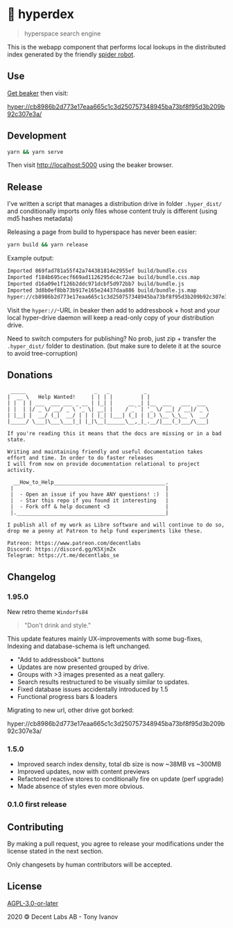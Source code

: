 # 📘 hyperdex

> hyperspace search engine

This is the webapp component that performs local lookups in the distributed index
generated by the friendly [spider robot](https://github.com/telamon/hyperspace-indexer).

## Use

[Get beaker](https://beakerbrowser.com/) then visit:

[hyper://cb8986b2d773e17eaa665c1c3d250757348945ba73bf8f95d3b209b92c307e3a/](hyper://cb8986b2d773e17eaa665c1c3d250757348945ba73bf8f95d3b209b92c307e3a/)

## Development

```bash
yarn && yarn serve
```

Then visit [http://localhost:5000](http://localhost:5000) using the beaker browser.

## Release

I've written a script that manages a distribution drive
in folder `.hyper_dist/` and conditionally imports only files whose
content truly is different (using md5 hashes metadata)

Releasing a page from build to hyperspace has never been easier:

```bash
yarn build && yarn release
```
Example output:

```bash
Imported 869fad781a55f42a744381814e2955ef build/bundle.css
Imported f184b695cecf669ad1126295dc4c72ae build/bundle.css.map
Imported d16a09e1f126b2ddc971dcbf5d972bb7 build/bundle.js
Imported 3d8b0ef8bb73b917e165e24437daa886 build/bundle.js.map
hyper://cb8986b2d773e17eaa665c1c3d250757348945ba73bf8f95d3b209b92c307e3a @ 15
```

Visit the `hyper://`-URL in beaker then add to addressbook + host and
your local hyper-drive daemon will keep a read-only copy of your
distribution drive.

Need to switch computers for publishing? No prob, just zip + transfer
the `.hyper_dist/` folder to destination. (but make sure to delete it at the source to avoid tree-corruption)

## Donations

```ad
 _____                      _   _           _
|  __ \   Help Wanted!     | | | |         | |
| |  | | ___  ___ ___ _ __ | |_| |     __ _| |__  ___   ___  ___
| |  | |/ _ \/ __/ _ \ '_ \| __| |    / _` | '_ \/ __| / __|/ _ \
| |__| |  __/ (_|  __/ | | | |_| |___| (_| | |_) \__ \_\__ \  __/
|_____/ \___|\___\___|_| |_|\__|______\__,_|_.__/|___(_)___/\___|

If you're reading this it means that the docs are missing or in a bad state.

Writing and maintaining friendly and useful documentation takes
effort and time. In order to do faster releases
I will from now on provide documentation relational to project activity.

  __How_to_Help____________________________________.
 |                                                 |
 |  - Open an issue if you have ANY questions! :)  |
 |  - Star this repo if you found it interesting   |
 |  - Fork off & help document <3                  |
 |.________________________________________________|

I publish all of my work as Libre software and will continue to do so,
drop me a penny at Patreon to help fund experiments like these.

Patreon: https://www.patreon.com/decentlabs
Discord: https://discord.gg/K5XjmZx
Telegram: https://t.me/decentlabs_se
```


## Changelog

### 1.95.0

New retro theme `Windorfs84`

> "Don't drink and style."

This update features mainly UX-improvements with some bug-fixes,
Indexing and database-schema is left unchanged.

- "Add to addressbook" buttons
- Updates are now presented grouped by drive.
- Groups with >3 images presented as a neat gallery.
- Search results restructured to be visually similar to updates.
- Fixed database issues accidentally introduced by 1.5
- Functional progress bars & loaders

Migrating to new url, other drive got borked:

hyper://cb8986b2d773e17eaa665c1c3d250757348945ba73bf8f95d3b209b92c307e3a/

### 1.5.0

- Improved search index density, total db size is now ~38MB vs ~300MB
- Improved updates, now with content previews
- Refactored reactive stores to conditionally fire on update (perf upgrade)
- Made absence of styles even more obvious.

### 0.1.0 first release

## Contributing

By making a pull request, you agree to release your modifications under
the license stated in the next section.

Only changesets by human contributors will be accepted.

## License

[AGPL-3.0-or-later](./LICENSE)

2020 &#x1f12f; Decent Labs AB - Tony Ivanov
